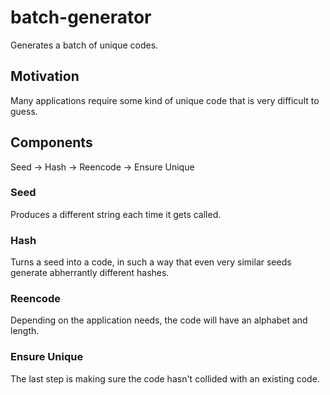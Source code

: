 # batch-generator

Generates a batch of unique codes.

## Motivation

Many applications require some kind of unique code that is very difficult to guess.

## Components

Seed -> Hash -> Reencode -> Ensure Unique

### Seed

Produces a different string each time it gets called.

### Hash

Turns a seed into a code, in such a way that even very similar seeds generate abherrantly different hashes.

### Reencode

Depending on the application needs, the code will have an alphabet and length.

### Ensure Unique

The last step is making sure the code hasn't collided with an existing code.
